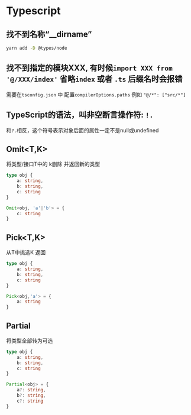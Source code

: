 # Typescript

## 找不到名称“__dirname”

``` bash
yarn add -D @types/node
 ```


## 找不到指定的模块XXX, 有时候`import XXX from '@/XXX/index'` 省略`index` 或者 `.ts` 后缀名时会报错

需要在`tsconfig.json` 中 配置`compilerOptions.paths` 例如 `"@/*": ["src/*"]`


## TypeScript的语法，叫非空断言操作符: `!.`

和`?.`相反，这个符号表示对象后面的属性一定不是null或undefined

## Omit<T,K>

将类型/接口T中的 k删除 并返回新的类型

```typescript
type obj {
    a: string,
    b: string,
    c: string
}

Omit<obj, 'a'|'b'> = {
    c: string
}
```

## Pick<T,K>

从T中挑选K 返回
```typescript
type obj {
    a: string,
    b: string,
    c: string
}

Pick<obj,'a'> = {
    a: string
}
```

## Partial<T>

将类型全部转为可选

```typescript
type obj {
    a: string,
    b: string,
    c: string
}

Partial<obj> = {
    a?: string,
    b?: string,
    c?: string
}
```

